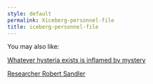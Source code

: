 ```yaml
---
style: default
permalink: Xiceberg-personnel-file
title: iceberg-personnel-file
---
```

You may also like:

[Whatever hysteria exists is inflamed by mystery](http://scp-wiki.net/hysteria)

[Researcher Robert Sandler](http://scp-wiki.net/personnel-file-of-robert-sandler)
